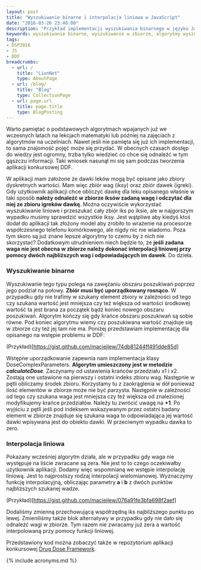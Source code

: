 ```yaml
---
layout: post
title: "Wyszukiwanie binarne i interpolacja liniowa w JavaScript"
date: "2016-03-26 23:40:00"
description: 'Przykład implementacji wyszukiwania binarnego w języku JavaScript'
keywords: wyszukiwanie binarne, wyszukiwanie w zbiorze, algorytmy wyszukiwania, inżynieria oprogramowania, wyszukiwanie w javascript, interpolacja liniowa
tags:
- DSP2016
- JS
- DDF
breadcrumbs:
  - url: /
    title: "LionNet"
    type: AboutPage
  - url: /blog/
    title: "Blog"
    type: CollectionPage
  - url: page.url
    title: page.title
    type: BlogPosting
---
```


Warto pamiętać o podstawowych algorytmach wpajanych już we wczesnych latach na 
lekcjach matematyki lub później na zajęciach z algorytmów na uczelniach. Nawet
jeśli nie pamięta się już ich implementacji, to sama znajomość pojęć może się przydać.
W obecnych czasach dostęp do wiedzy jest ogromny, trzba tylko wiedzieć co chce
się odnaleźć w tym gąszczu informacji. Taki wniosek nasunął mi się sam podczas 
tworzenia aplikacji konkursowej DDF.

W aplikacji mam założone że dawki leków mogą być opisane jako zbiory dyskretnych
wartości. Mam więc zbiór wag (iksy) oraz zbiór dawek (igreki). Gdy użytkownik 
aplikacji chce obliczyć dawkę dla leku opisanego właśnie w taki sposób **należy
odnaleźć w zbiorze iksów zadaną wagę i odczytać dla niej ze zbioru igreków dawkę**.
Można oczywiście wykorzystać wyszukiwanie liniowe i przeszukać cały zbiór iks po 
iksie, ale w najgorszym wypadku musimy sprawdzić wszystkie iksy. Jest wątpliwe
aby kiedyś ktoś dodał do aplikacji tak złożony model aby zrobiło to wrażenie 
na procesorze współczesnego telefonu komórkowego, ale nigdy nic nie wiadomo.
Poza tym skoro są już znane lepsze algorytmy to czemu by z nich nie skorzystać?
Dodatkowym utrudnieniem niech będzie to, że **jeśli zadana waga nie jest obecna 
w zbiorze należy dokonać interpolacji liniowej przy pomocy dwóch najbliższych wag
i odpowiadających im dawek**. Do dzieła.

### Wyszukiwanie binarne

Wyszukiwanie tego typu polega na zawężaniu obszaru poszukiwań poprzez jego podział
na połowy. **Zbiór musi być uporządkowany rosnąco**. W przypadku gdy nie trafimy 
w szukany element zbiory w zależności od tego czy szukana wartość jest mniejsza 
czy też większa od wartości środkowej wartość ta jest brana za początek bądź 
koniec nowego obszaru poszukiwań. Algorytm kończy się gdy krańce obszaru 
poszukiwań są sobie równe. Pod koniec algorytmu wiemy czy poszukiwana wartość 
znajduje się w zbiorze czy też jej tam nie ma. Poniżej przedstawiam implementację 
dla opisanego na wstępie problemu w DDF:

(Przykład)[https://gist.github.com/maciejlew/74db81244ff491dde85d]

Wstępne uporządkowanie zapewnia nam implementacja klasy DoseComplexParameters.
**Algorytm umieszczony jest w metodzie *calculateDose***. Zaczynamy od ustawienia
krańców przedziału x1 i x2. Zostają one ustawione na pierwszy i ostatni indeks
zbioru wag. Następnie w pętli obliczamy środek zbioru. Korzystamy tu z zaokrąglenia
w dół ponieważ ilość elementów w zbiorze może nie być parzysta. Następnie w 
zależności od tego czy szukana waga jest mniejsza czy też większa od znalezionej
modyfikujemy krańce przedziałów. Należy tu zwrócić uwagę na **+1**. Po wyjściu z
pętli jeśli pod indeksem wskazywanym przez ostatni badany element w zbiorze znajduje
się szukana waga to odpowiadająca jej wartość dawki wpisywana jest do obiektu dawki.
W przeciwnym wypadku dawka to zero.

### Interpolacja liniowa

Pokazany wcześniej algorytm działa, ale w przypadku gdy waga nie występuje na 
liście zwracane są zera. Nie jest to to czego oczekiwałby użytkownik aplikacji.
Dodamy więc wspomnianą we wstępie interpolację liniową. Jest to najprostszy 
rodzaj interpolacji wielomianowej. Wyznaczymy funkcję interpolacyjną, obliczając
parametry **a** i **b** z dwóch punktów najbliższych szukanej wadze.

(Przykład)[https://gist.github.com/maciejlew/076a91fe3bfa698f2aef]

Dodaliśmy zmienną przechowującą współrzędną iks najbliższego punktu po lewej.
Zmieniliśmy także blok alternatywy w przypadku gdy nie dało się odnaleźć wagi w
zbiorze. Tym razem nie zwracamy już zera a wartość interpolowaną przy pomocy 
funkcji liniowej.

Przedstawiony kod można zobaczyć także w repozytorium aplikacji konkursowej
[Drug Dose Framework](https://github.com/maciejlew/drug-dose-framework).


{% include acronyms.md %}
